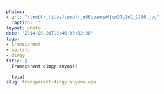 ```yaml
---
photos:
- url: "/tumblr_files/tumblr_n66oyavqwM1sn37g2o1_1280.jpg"
  caption: ''
layout: photo
date: '2014-05-26T15:46:00+02:00'
tags:
- transparent
- sailing
- dingy
title: |-
  Transparent dingy anyone?

  (via)
slug: transparent-dingy-anyone-via
---
```

